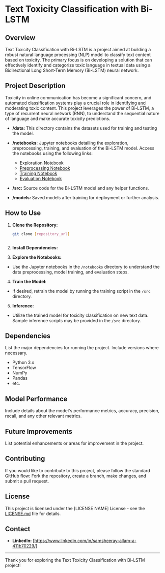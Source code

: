 # Text Toxicity Classification with Bi-LSTM

## Overview

Text Toxicity Classification with Bi-LSTM is a project aimed at building a robust natural language processing (NLP) model to classify text content based on toxicity. The primary focus is on developing a solution that can effectively identify and categorize toxic language in textual data using a Bidirectional Long Short-Term Memory (Bi-LSTM) neural network.

## Project Description

Toxicity in online communication has become a significant concern, and automated classification systems play a crucial role in identifying and moderating toxic content. This project leverages the power of Bi-LSTM, a type of recurrent neural network (RNN), to understand the sequential nature of language and make accurate toxicity predictions.

- **/data:** This directory contains the datasets used for training and testing the model.
  
- **/notebooks:** Jupyter notebooks detailing the exploration, preprocessing, training, and evaluation of the Bi-LSTM model. Access the notebooks using the following links:

    - [Exploration Notebook](toxic-comment-detector.ipynb)
    - [Preprocessing Notebook](toxic-comment-detector.ipynb)
    - [Training Notebook](train.csv)
    - [Evaluation Notebook](toxic-comment-detector.ipynb)

- **/src:** Source code for the Bi-LSTM model and any helper functions.

- **/models:** Saved models after training for deployment or further analysis.


## How to Use

1. **Clone the Repository:**
   ```bash
   git clone [repository_url]



2. **Install Dependencies:**


3. **Explore the Notebooks:**
- Use the Jupyter notebooks in the `/notebooks` directory to understand the data preprocessing, model training, and evaluation steps.

4. **Train the Model:**
- If desired, retrain the model by running the training script in the `/src` directory.

5. **Inference:**
- Utilize the trained model for toxicity classification on new text data. Sample inference scripts may be provided in the `/src` directory.

## Dependencies

List the major dependencies for running the project. Include versions where necessary.

- Python 3.x
- TensorFlow
- NumPy
- Pandas
- etc.

## Model Performance

Include details about the model's performance metrics, accuracy, precision, recall, and any other relevant metrics.

## Future Improvements

List potential enhancements or areas for improvement in the project.

## Contributing

If you would like to contribute to this project, please follow the standard GitHub flow: Fork the repository, create a branch, make changes, and submit a pull request.

## License

This project is licensed under the [LICENSE NAME] License - see the [LICENSE.md](LICENSE.md) file for details.

## Contact

- **LinkedIn:** [https://www.linkedin.com/in/samsheeray-allam-a-411b70229/]

---

Thank you for exploring the Text Toxicity Classification with Bi-LSTM project!

